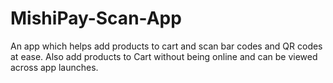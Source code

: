# MishiPay-Scan-App
An app which helps add products to cart and scan bar codes and QR codes at ease.
Also add products to Cart without being online and can be viewed across app launches.

